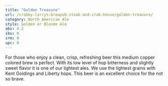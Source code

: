 ```yaml
---
title: "Golden Treasure"
url: /crabby-larrys-brewpub-steak-and-crab-house/golden-treasure/
category: North American Ale
style: Golden or Blonde Ale
abv: 4.2
ibu: 0
srm: 0
upc: 0
---
```

For those who enjoy a clean, crisp, refreshing beer this medium copper colored brew is perfect. With its low level of hop bitterness and slightly sweet flavor it is one of our lightest ales. We use the lightest grains with Kent Goldings and Liberty hops. This beer is an excellent choice for the not so brave.
